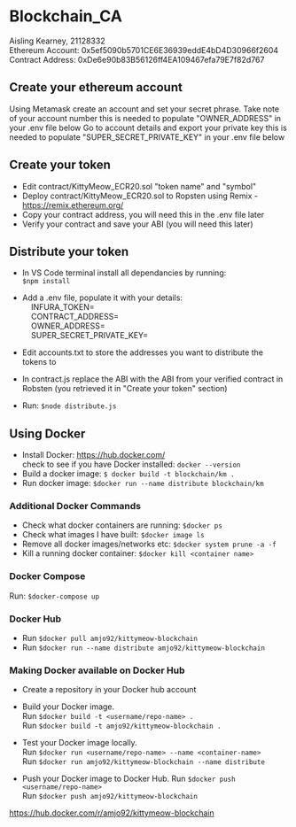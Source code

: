 # Blockchain_CA #
Aisling Kearney, 21128332  
Ethereum Account: 0x5ef5090b5701CE6E36939eddE4bD4D30966f2604  
Contract Address: 0xDe6e90b83B56126ff4EA109467efa79E7f82d767  

## Create your ethereum account ##
Using Metamask create an account and set your secret phrase.
Take note of your account number this is needed to populate "OWNER_ADDRESS" in your .env file below
Go to account details and export your private key this is needed to populate "SUPER_SECRET_PRIVATE_KEY" in your .env file below

## Create your token ##
- Edit contract/KittyMeow_ECR20.sol "token name" and "symbol"
- Deploy contract/KittyMeow_ECR20.sol to Ropsten using Remix - https://remix.ethereum.org/
- Copy your contract address, you will need this in the .env file later
- Verify your contract and save your ABI (you will need this later)

## Distribute your token ##
- In VS Code terminal install all dependancies by running:  
```$npm install```
- Add a .env file, populate it with your details:  
&nbsp;&nbsp;&nbsp;&nbsp;INFURA_TOKEN=  
&nbsp;&nbsp;&nbsp;&nbsp;CONTRACT_ADDRESS=  
&nbsp;&nbsp;&nbsp;&nbsp;OWNER_ADDRESS=  
&nbsp;&nbsp;&nbsp;&nbsp;SUPER_SECRET_PRIVATE_KEY=  

- Edit accounts.txt to store the addresses you want to distribute the tokens to

- In contract.js replace the ABI with the ABI from your verified contract in Robsten (you retrieved it in "Create your token" section)  

- Run: ```$node distribute.js```  

## Using Docker ##
- Install Docker: https://hub.docker.com/  
check to see if you have Docker installed: ``` docker --version ```  
- Build a docker image: ```$ docker build -t blockchain/km .```
- Run docker image: ```$docker run --name distribute blockchain/km```

### Additional Docker Commands ###

- Check what docker containers are running: ```$docker ps```
- Check what images I have built: ``` $docker image ls ```
- Remove all docker images/networks etc: ```$docker system prune -a -f```
- Kill a running docker container: ```$docker kill <container name>```

### Docker Compose ###

Run: ```$docker-compose up```

### Docker Hub ###

- Run ```$docker pull amjo92/kittymeow-blockchain```
- Run ```$docker run --name distribute amjo92/kittymeow-blockchain```

### Making Docker available on Docker Hub ###

- Create a repository in your Docker hub account
- Build your Docker image.  
Run ```$docker build -t <username/repo-name> .```  
Run ```$docker build -t amjo92/kittymeow-blockchain .``` 

- Test your Docker image locally.  
Run ```$docker run <username/repo-name> --name <container-name>```  
Run ```$docker run amjo92/kittymeow-blockchain --name distribute```

- Push your Docker image to Docker Hub.
Run ```$docker push <username/repo-name>```  
Run ```$docker push amjo92/kittymeow-blockchain```

https://hub.docker.com/r/amjo92/kittymeow-blockchain